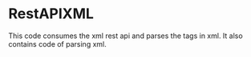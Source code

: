 # RestAPIXML
This code consumes the xml rest api and parses the tags in xml. It also contains code of parsing xml.
